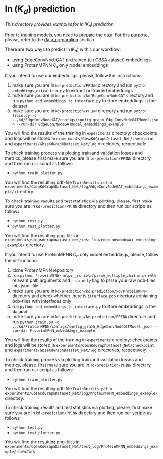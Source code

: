 # $`\ln(K_d)`$ prediction
_This directory provides examples for $`\ln(K_d)`$ prediction_

Prior to training models, you need to prepare the data. For this purpose, please, refer to the [data_preparation](https://github.com/Chicky-Picky/kd-prediction/tree/main/data_preparation#data-preparation) section.

There are two ways to predict $`\ln(K_d)`$ within our workflow:

- using EdgeConvNodeGAT pretrained (on GBSA dataset) embeddings
- using ProteinMPNN $`C_\alpha`$ only model embeddings

If you intend to use our embeddings, please, follow the instructions:
1) make sure you are in `kd-prediction/PPINN` directory and run `python embeddings_extraction.py` to extract pretrained embeddings
2) make sure you are in `kd-prediction/kd/EdgeConvNodeGAT` directory and run `python add_embeddings_to_interface.py` to store embeddings in the dataset
3) make sure you are in `kd-prediction/PPINN` directory and run `python train.py -c ../kd/EdgeConvNodeGAT/configs/config_graph_EdgeConvNodeGATModel.json --run-dir EdgeConvNodeGATModel_embeddings_example`

You will find the results of the training in `experiments` directory: checkpoints and logs will be stored in `experiments/GbsaKdGraphDataset_Net/checkpoint` and `experiments/GbsaKdGraphDataset_Net/log` directories, respectively.

To check training process via plotting train and validation losses and metrics, please, first make sure you are in `kd-prediction/PPINN` directory and then run our script as follows:
- `python train_plotter.py`

You will find the resulting pdf-file `TrainResults.pdf` in `experiments/GbsaKdGraphDataset_Net/log/EdgeConvNodeGAT_embeddings_example/` directory.

To check training results and test statistics via plotting, please, first make sure you are in `kd-prediction/PPINN` directory and then run our scripts as follows:
- `python test.py`
- `python test_plotter.py`

You will find the resulting png-files in `experiments/GbsaKdGraphDataset_Net/test_log/EdgeConvNodeGAT_embeddings_example/` directory.

If you intend to use ProteinMPNN $`C_\alpha`$ only model embeddings, please, follow the instructions:
1) clone ProteinMPNN repository
2) run `python ProteinMPNN/helper_scripts/parse_multiple_chains.py` with relevant path arguments and `--ca_only` flag to parse your raw pdb-files into jsonl-file
3) make sure you are in `kd-prediction/kd-prediction/kd/ProteinMPNN` directory and check whether there is `interface_pdb` directory containing pdb-files with interfaces only
4) run `python add_embeddings_to_interface.py` to store embeddings in the dataset
5) make sure you are in `kd-prediction/kd-prediction/PPINN` directory and run `python train.py -c ../kd/ProteinMPNN/configs/config_graph_EdgeConvNodeGATModel.json --run-dir ProteinMPNN_embeddings_example`

You will find the results of the training in `experiments` directory: checkpoints and logs will be stored in `experiments/GbsaKdGraphDataset_Net/checkpoint` and `experiments/GbsaKdGraphDataset_Net/log` directories, respectively.

To check training process via plotting train and validation losses and metrics, please, first make sure you are in `kd-prediction/PPINN` directory and then run our script as follows:
- `python train_plotter.py`

You will find the resulting pdf-file `TrainResults.pdf` in `experiments/GbsaKdGraphDataset_Net/log/ProteinMPNN_embeddings_example/` directory.

To check training results and test statistics via plotting, please, first make sure you are in `kd-prediction/PPINN` directory and then run our scripts as follows:
- `python test.py`
- `python test_plotter.py`

You will find the resulting png-files in `experiments/GbsaKdGraphDataset_Net/test_log/ProteinMPNN_embeddings_example/` directory.
